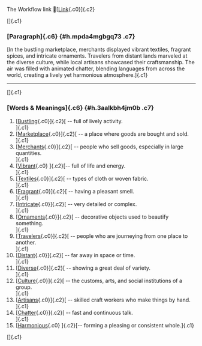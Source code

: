The Workflow link
👏[[Link](https://www.google.com/url?q=http://www.google.com&sa=D&source=editors&ust=1757247454858337&usg=AOvVaw22H005ghgyrQEUEtPr5qye){.c0}]{.c2}

[]{.c1}

### [Paragraph]{.c6} {#h.mpda4mgbgq73 .c7}

[In the bustling marketplace, merchants displayed vibrant textiles,
fragrant spices, and intricate ornaments. Travelers from distant lands
marveled at the diverse culture, while local artisans showcased their
craftsmanship. The air was filled with animated chatter, blending
languages from across the world, creating a lively yet harmonious
atmosphere.]{.c1}

------------------------------------------------------------------------

[]{.c1}

### [Words & Meanings]{.c6} {#h.3aalkbh4jm0b .c7}

1.  [[Bustling](https://www.google.com/url?q=http://www.google.com&sa=D&source=editors&ust=1757247454859909&usg=AOvVaw0Jnvl5wu5ClKXFQqzUBWwl){.c0}]{.c2}[ --
    full of lively activity.\
    ]{.c1}
2.  [[Marketplace](https://www.google.com/url?q=http://www.google.com&sa=D&source=editors&ust=1757247454860153&usg=AOvVaw0yBmEUhDUjifRsYC-7RQOg){.c0}]{.c2}[ --
    a place where goods are bought and sold.\
    ]{.c1}
3.  [[Merchants](https://www.google.com/url?q=http://www.google.com&sa=D&source=editors&ust=1757247454860381&usg=AOvVaw0IP5uxzEKJddtC6gw3FGgu){.c0}]{.c2}[ --
    people who sell goods, especially in large quantities.\
    ]{.c1}
4.  [[Vibrant](https://www.google.com/url?q=http://www.google.com&sa=D&source=editors&ust=1757247454860625&usg=AOvVaw2PJrNGKBef0y8eWhFt8Qys){.c0}
    ]{.c2}[-- full of life and energy.\
    ]{.c1}
5.  [[Textiles](https://www.google.com/url?q=http://www.google.com&sa=D&source=editors&ust=1757247454860793&usg=AOvVaw0KRHtzyFWlrjLBShQUoTBM){.c0}]{.c2}[ --
    types of cloth or woven fabric.\
    ]{.c1}
6.  [[Fragrant](https://www.google.com/url?q=http://www.google.com&sa=D&source=editors&ust=1757247454860989&usg=AOvVaw3_20CAyhSJsOe7Xqe2BJ5Q){.c0}]{.c2}[ --
    having a pleasant smell.\
    ]{.c1}
7.  [[Intricate](https://www.google.com/url?q=http://www.google.com&sa=D&source=editors&ust=1757247454861189&usg=AOvVaw2pVh59zK-Oze8YVBiqRZkz){.c0}]{.c2}[ --
    very detailed or complex.\
    ]{.c1}
8.  [[Ornaments](https://www.google.com/url?q=http://www.google.com&sa=D&source=editors&ust=1757247454861360&usg=AOvVaw08KSP3g2BFsXaLZsGJyz5S){.c0}]{.c2}[ --
    decorative objects used to beautify something.\
    ]{.c1}
9.  [[Travelers](https://www.google.com/url?q=http://www.google.com&sa=D&source=editors&ust=1757247454861602&usg=AOvVaw0EOGyYiKIvlcRPKB3KCkMx){.c0}]{.c2}[ --
    people who are journeying from one place to another.\
    ]{.c1}
10. [[Distant](https://www.google.com/url?q=http://www.google.com&sa=D&source=editors&ust=1757247454861805&usg=AOvVaw00Jdp6inUWmI8KJOVM5GaR){.c0}]{.c2}[ --
    far away in space or time.\
    ]{.c1}
11. [[Diverse](https://www.google.com/url?q=http://www.google.com&sa=D&source=editors&ust=1757247454861976&usg=AOvVaw12F6rW1oW7ESCCB-IQnOu0){.c0}]{.c2}[ --
    showing a great deal of variety.\
    ]{.c1}
12. [[Culture](https://www.google.com/url?q=http://www.google.com&sa=D&source=editors&ust=1757247454862164&usg=AOvVaw281PgS9yyMyD4K87O_wqPG){.c0}]{.c2}[ --
    the customs, arts, and social institutions of a group.\
    ]{.c1}
13. [[Artisans](https://www.google.com/url?q=http://www.google.com&sa=D&source=editors&ust=1757247454862374&usg=AOvVaw0XKXvLELFekwNc2xohUwTs){.c0}]{.c2}[ --
    skilled craft workers who make things by hand.\
    ]{.c1}
14. [[Chatter](https://www.google.com/url?q=http://www.google.com&sa=D&source=editors&ust=1757247454862572&usg=AOvVaw0aD1lWimnc7p3zxW-8gJY1){.c0}]{.c2}[ --
    fast and continuous talk.\
    ]{.c1}
15. [[Harmonious](https://www.google.com/url?q=http://www.google.com&sa=D&source=editors&ust=1757247454862787&usg=AOvVaw0pORlC3BQmGdt2BmVxSWlW){.c0}
    ]{.c2}[-- forming a pleasing or consistent whole.]{.c1}

[]{.c1}
